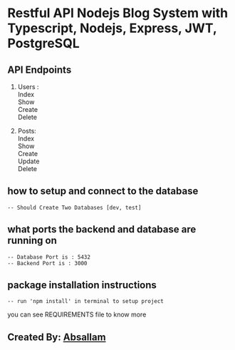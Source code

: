 # Restful API Nodejs Blog System with Typescript, Nodejs, Express, JWT, PostgreSQL

## API Endpoints
1. Users :<br/>
Index<br/>
Show<br/>
Create<br/>
Delete<br/>

1. Posts:<br/>
Index<br/>
Show<br/>
Create<br/>
Update<br/>
Delete<br/>

## how to setup and connect to the database
    
    -- Should Create Two Databases [dev, test]
    
## what ports the backend and database are running on

    -- Database Port is : 5432
    -- Backend Port is : 3000

## package installation instructions

    -- run 'npm install' in terminal to setup project

you can see REQUIREMENTS file to know more 


## Created By: [Absallam](https://github.com/absallam1999)
